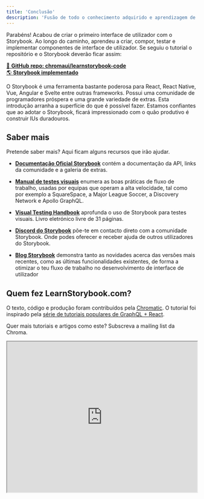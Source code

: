 ```yaml
---
title: 'Conclusão'
description: 'Fusão de todo o conhecimento adquirido e aprendizagem de técnicas extra de Storybook'
---
```


Parabéns! Acabou de criar o primeiro interface de utilizador com o Storybook. Ao longo do caminho, aprendeu a criar, compor, testar e implementar componentes de interface de utilizador. Se seguiu o tutorial o repositório e o Storybook deverão ficar assim:

[📕 **GitHub repo: chromaui/learnstorybook-code**](https://github.com/chromaui/learnstorybook-code)
<br/>
[🌎 **Storybook implementado**](https://clever-banach-415c03.netlify.app/)

O Storybook é uma ferramenta bastante poderosa para React, React Native, Vue, Angular e Svelte entre outras frameworks.
Possui uma comunidade de programadores próspera e uma grande variedade de extras. Esta introdução arranha a superfície do que é possível fazer. Estamos confiantes que ao adotar o Storybook, ficará impressionado com o quão produtivo é construir IUs duradouros.

## Saber mais

Pretende saber mais? Aqui ficam alguns recursos que irão ajudar.

- [**Documentação Oficial Storybook**](https://storybook.js.org/docs/react/get-started/introduction) contém a documentação da API, links da comunidade e a galeria de extras.

- [**Manual de testes visuais**](https://blog.hichroma.com/the-delightful-storybook-workflow-b322b76fd07)
  enumera as boas práticas de fluxo de trabalho, usadas por equipas que operam a alta velocidade, tal como por exemplo a SquareSpace, a Major League Soccer, a Discovery Network e Apollo GraphQL.

- [**Visual Testing Handbook**](https://www.chromatic.com/book/visual-testing-handbook) aprofunda o uso de Storybook para testes visuais. Livro eletrónico livre de 31 páginas.

- [**Discord do Storybook**](https://discord.gg/UUt2PJb) põe-te em contacto direto com a comunidade Storybook. Onde podes oferecer e receber ajuda de outros utilizadores do Storybook.

- [**Blog Storybook**](https://medium.com/storybookjs) demonstra tanto as novidades acerca das versões mais recentes, como as últimas funcionalidades existentes, de forma a otimizar o teu fluxo de trabalho no desenvolvimento de interface de utilizador

## Quem fez LearnStorybook.com?

O texto, código e produção foram contribuídos pela [Chromatic](http://blog.hichroma.com/). O tutorial foi inspirado pela [série de tutoriais populares de GraphQL + React](https://blog.hichroma.com/graphql-react-tutorial-part-1-6-d0691af25858).

Quer mais tutoriais e artigos como este? Subscreva a mailing list da Chroma.

<iframe style="height:400px;width:100%;max-width:800px;margin:0px auto;" src="https://upscri.be/bface0?as_embed"></iframe>
